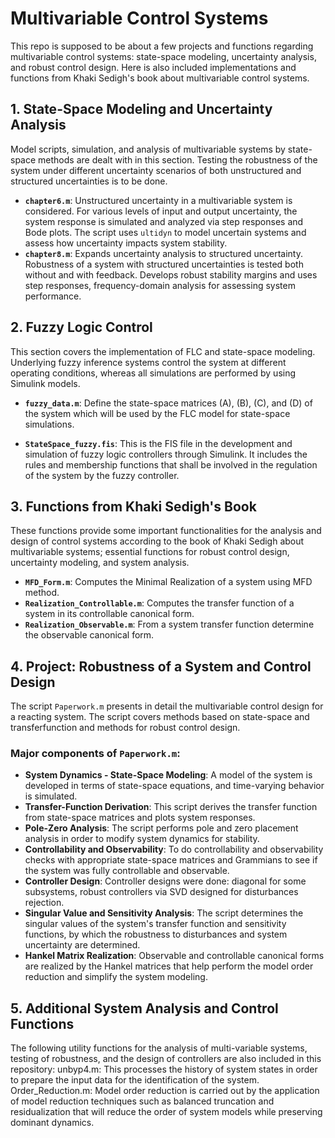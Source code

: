 # Multivariable Control Systems
This repo is supposed to be about a few projects and functions regarding multivariable control systems: state-space modeling, uncertainty analysis, and robust control design. Here is also included implementations and functions from Khaki Sedigh's book about multivariable control systems.

## 1. State-Space Modeling and Uncertainty Analysis
Model scripts, simulation, and analysis of multivariable systems by state-space methods are dealt with in this section. Testing the robustness of the system under different uncertainty scenarios of both unstructured and structured uncertainties is to be done.

- **`chapter6.m`**: Unstructured uncertainty in a multivariable system is considered. For various levels of input and output uncertainty, the system response is simulated and analyzed via step responses and Bode plots. The script uses `ultidyn` to model uncertain systems and assess how uncertainty impacts system stability.
- **`chapter8.m`**: Expands uncertainty analysis to structured uncertainty. Robustness of a system with structured uncertainties is tested both without and with feedback. Develops robust stability margins and uses step responses, frequency-domain analysis for assessing system performance.

## 2. Fuzzy Logic Control
This section covers the implementation of FLC and state-space modeling. Underlying fuzzy inference systems control the system at different operating conditions, whereas all simulations are performed by using Simulink models.

- **`fuzzy_data.m`**: Define the state-space matrices (A), (B), (C), and (D) of the system which will be used by the FLC model for state-space simulations.

- **`StateSpace_fuzzy.fis`**: This is the FIS file in the development and simulation of fuzzy logic controllers through Simulink. It includes the rules and membership functions that shall be involved in the regulation of the system by the fuzzy controller.

## 3. Functions from Khaki Sedigh's Book
These functions provide some important functionalities for the analysis and design of control systems according to the book of Khaki Sedigh about multivariable systems; essential functions for robust control design, uncertainty modeling, and system analysis.

- **`MFD_Form.m`**: Computes the Minimal Realization of a system using MFD method.
- **`Realization_Controllable.m`**: Com­putes the transfer function of a system in its controllable canonical form.
- **`Realization_Observable.m`**: From a system transfer function determine the observable canonical form.

## 4. Project: Robustness of a System and Control Design
The script `Paperwork.m` presents in detail the multivariable control design for a reacting system. The script covers methods based on state-space and transferfunction and methods for robust control design.

### Major components of `Paperwork.m`:
- **System Dynamics - State-Space Modeling**: A model of the system is developed in terms of state-space equations, and time-varying behavior is simulated.
- **Transfer-Function Derivation**: This script derives the transfer function from state-space matrices and plots system responses.
- **Pole-Zero Analysis**: The script performs pole and zero placement analysis in order to modify system dynamics for stability.
- **Controllability and Observability**: To do controllability and observability checks with appropriate state-space matrices and Grammians to see if the system was fully controllable and observable.
- **Controller Design**: Controller designs were done: diagonal for some subsystems, robust controllers via SVD designed for disturbances rejection.
- **Singular Value and Sensitivity Analysis**: The script determines the singular values of the system's transfer function and sensitivity functions, by which the robustness to disturbances and system uncertainty are determined.
- **Hankel Matrix Realization**: Observable and controllable canonical forms are realized by the Hankel matrices that help perform the model order reduction and simplify the system modeling.

## 5. Additional System Analysis and Control Functions
The following utility functions for the analysis of multi-variable systems, testing of robustness, and the design of controllers are also included in this repository: unbyp4.m: This processes the history of system states in order to prepare the input data for the identification of the system. Order_Reduction.m: Model order reduction is carried out by the application of model reduction techniques such as balanced truncation and residualization that will reduce the order of system models while preserving dominant dynamics.

